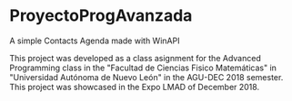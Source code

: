 # ProyectoProgAvanzada

A simple Contacts Agenda made with WinAPI

This project was developed as a class asignment for the Advanced Programming class in the "Facultad de Ciencias Fisico Matemáticas" in "Universidad Autónoma de Nuevo León" in the AGU-DEC 2018 semester. This project was showcased in the Expo LMAD of December 2018.
